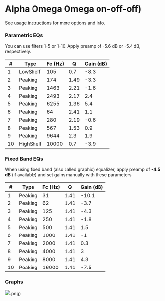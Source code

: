 # Alpha Omega Omega on-off-off)
See [usage instructions](https://github.com/jaakkopasanen/AutoEq#usage) for more options and info.

### Parametric EQs
You can use filters 1-5 or 1-10. Apply preamp of -5.6 dB or -5.4 dB, respectively.

|   # | Type      |   Fc (Hz) |    Q |   Gain (dB) |
|-----|-----------|-----------|------|-------------|
|   1 | LowShelf  |       105 | 0.7  |        -8.3 |
|   2 | Peaking   |       174 | 1.49 |        -3.3 |
|   3 | Peaking   |      1463 | 2.21 |        -1.6 |
|   4 | Peaking   |      2493 | 2.17 |         2.4 |
|   5 | Peaking   |      6255 | 1.36 |         5.4 |
|   6 | Peaking   |        64 | 2.41 |         1.1 |
|   7 | Peaking   |       280 | 2.19 |        -0.6 |
|   8 | Peaking   |       567 | 1.53 |         0.9 |
|   9 | Peaking   |      9644 | 2.3  |         1.9 |
|  10 | HighShelf |     10000 | 0.7  |        -3.9 |

### Fixed Band EQs
When using fixed band (also called graphic) equalizer, apply preamp of **-4.5 dB** (if available) and set gains manually with these parameters.

|   # | Type    |   Fc (Hz) |    Q |   Gain (dB) |
|-----|---------|-----------|------|-------------|
|   1 | Peaking |        31 | 1.41 |       -10.1 |
|   2 | Peaking |        62 | 1.41 |        -3.7 |
|   3 | Peaking |       125 | 1.41 |        -4.3 |
|   4 | Peaking |       250 | 1.41 |        -1.8 |
|   5 | Peaking |       500 | 1.41 |         1.5 |
|   6 | Peaking |      1000 | 1.41 |        -1   |
|   7 | Peaking |      2000 | 1.41 |         0.3 |
|   8 | Peaking |      4000 | 1.41 |         3   |
|   9 | Peaking |      8000 | 1.41 |         4.3 |
|  10 | Peaking |     16000 | 1.41 |        -7.5 |

### Graphs
![](./Alpha%20Omega%20Omega%20on-off-off).png)
